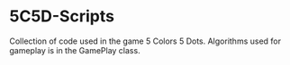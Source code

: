 # 5C5D-Scripts
Collection of code used in the game 5 Colors 5 Dots.
Algorithms used for gameplay is in the GamePlay class.
